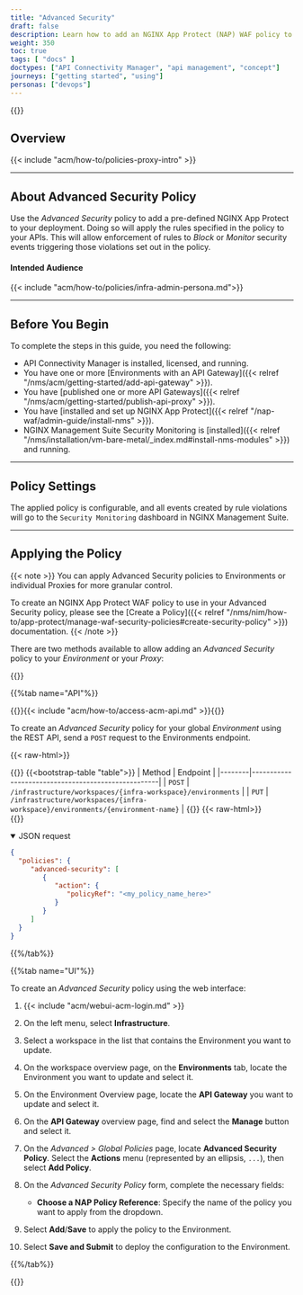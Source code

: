 ```yaml
---
title: "Advanced Security"
draft: false
description: Learn how to add an NGINX App Protect (NAP) WAF policy to your Environment by using the Advanced Security policy in NGINX Management Suite API Connectivity Manager.
weight: 350
toc: true
tags: [ "docs" ]
doctypes: ["API Connectivity Manager", "api management", "concept"]
journeys: ["getting started", "using"]
personas: ["devops"]
---
```


{{<custom-styles>}}

## Overview

{{< include "acm/how-to/policies-proxy-intro" >}}

---

## About Advanced Security Policy

Use the *Advanced Security* policy to add a pre-defined NGINX App Protect to your deployment. Doing so will apply the rules specified in the policy to your APIs.
This will allow enforcement of rules to *Block* or *Monitor* security events triggering those violations set out in the policy.

#### Intended Audience

{{< include "acm/how-to/policies/infra-admin-persona.md">}}

---

## Before You Begin

To complete the steps in this guide, you need the following:

- API Connectivity Manager is installed, licensed, and running.
- You have one or more [Environments with an API Gateway]({{< relref "/nms/acm/getting-started/add-api-gateway" >}}).
- You have [published one or more API Gateways]({{< relref "/nms/acm/getting-started/publish-api-proxy" >}}).
- You have [installed and set up NGINX App Protect]({{< relref "/nap-waf/admin-guide/install-nms" >}}).
- NGINX Management Suite Security Monitoring is [installed]({{< relref "/nms/installation/vm-bare-metal/_index.md#install-nms-modules" >}}) and running.

---

## Policy Settings

The applied policy is configurable, and all events created by rule violations will go to the `Security Monitoring` dashboard in NGINX Management Suite.

---

## Applying the Policy

{{< note >}} 
You can apply Advanced Security policies to Environments or individual Proxies for more granular control.

To create an NGINX App Protect WAF policy to use in your Advanced Security policy, please see the [Create a Policy]({{< relref "/nms/nim/how-to/app-protect/manage-waf-security-policies#create-security-policy" >}}) documentation.
{{< /note >}}

There are two methods available to allow adding an *Advanced Security* policy to your *Environment* or your *Proxy*:

{{<tabs name="add_advanced_security_policy">}}

{{%tab name="API"%}}

{{<see-also>}}{{< include "acm/how-to/access-acm-api.md" >}}{{</see-also>}}

To create an *Advanced Security* policy for your global *Environment* using the REST API, send a `POST` request to the Environments endpoint.

{{< raw-html>}}<div class="table-responsive">{{</raw-html>}}
{{<bootstrap-table "table">}}
| Method | Endpoint                                           |
|--------|----------------------------------------------------|
| `POST` | `/infrastructure/workspaces/{infra-workspace}/environments` |
| `PUT` | `/infrastructure/workspaces/{infra-workspace}/environments/{environment-name}` |
{{</bootstrap-table>}}
{{< raw-html>}}</div>{{</raw-html>}}

<details open>
<summary>JSON request</summary>

```json
{
  "policies": {
     "advanced-security": [
        {
           "action": {
              "policyRef": "<my_policy_name_here>"
           }
        }
     ]
  }
}
```
</details>

{{%/tab%}}

{{%tab name="UI"%}}

To create an *Advanced Security* policy using the web interface:

1. {{< include "acm/webui-acm-login.md" >}}
1. On the left menu, select **Infrastructure**.
1. Select a workspace in the list that contains the Environment you want to update.
1. On the workspace overview page, on the **Environments** tab, locate the Environment you want to update and select it.
1. On the Environment Overview page, locate the **API Gateway** you want to update and select it.
1. On the **API Gateway** overview page, find and select the **Manage** button and select it.
1. On the *Advanced > Global Policies* page, locate **Advanced Security Policy**. Select the **Actions** menu (represented by an ellipsis, `...`), then select **Add Policy**.
1. On the *Advanced Security Policy* form, complete the necessary fields:

   - **Choose a NAP Policy Reference**: Specify the name of the policy you want to apply from the dropdown.

1. Select **Add**/**Save** to apply the policy to the Environment.
1. Select **Save and Submit** to deploy the configuration to the Environment.

{{%/tab%}}

{{</tabs>}}